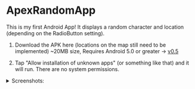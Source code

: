 # ApexRandomApp

This is my first Android App! It displays a random character and location (depending on the RadioButton setting).

1. Download the APK here (locations on the map still need to be implemented) ~20MB size, Requires Android 5.0 or greater -> [v0.5](https://drive.google.com/file/d/17B06ULEWIIuad656IZpIaNigWkqe4Moy/view?usp=sharing)

2. Tap "Allow installation of unknown apps" (or something like that) and it will run. There are no system permissions.

<details><summary>Screenshots:</summary>
  
![Screenshot_20210324-134729_Apex Legends Randomizer](https://user-images.githubusercontent.com/22829567/112381546-f010ec00-8ca7-11eb-94fe-5e54ee2b9768.jpg)

![Screenshot_20210324-134754_Apex Legends Randomizer](https://user-images.githubusercontent.com/22829567/112381719-2484a800-8ca8-11eb-99c9-6c6228fba693.jpg)

</details>
